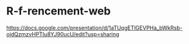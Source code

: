 # R-f-rencement-web

https://docs.google.com/presentation/d/1aTUqgETlGEVPHa_bWkRsb-ojdQzmzvHPTIu8YJ90ucU/edit?usp=sharing
